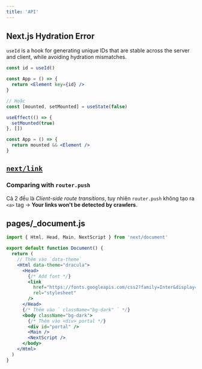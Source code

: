 ```yaml
---
title: 'API'
---
```


## Next.js Hydration Error

`useId` is a hook for generating unique IDs that are stable across the server and client, while avoiding hydration mismatches.

```jsx
const id = useId()

const App = () => {
  return <Element key={id} />
}

// Hoặc
const [mounted, setMounted] = useState(false)

useEffect(() => {
  setMounted(true)
}, [])

const App = () => {
  return mounted && <Element />
}
```

## [`next/link`](https://nextjs.org/docs/api-reference/next/link)

### Comparing with `router.push`

Cả 2 đều là _Client-side route transitions_, tuy nhiên `router.push` không tạo ra `<a>` tag &rarr; **Your links won't be detected by crawlers**.

## pages/\_document.js

```jsx
import { Html, Head, Main, NextScript } from 'next/document'

export default function Document() {
  return (
    // Thêm vào `data-theme`
    <Html data-theme="dracula">
      <Head>
        {/* Add font */}
        <link
          href="https://fonts.googleapis.com/css2?family=Inter&display=optional"
          rel="stylesheet"
        />
      </Head>
      {/* Thêm vào ` className="bg-dark" ` */}
      <body className="bg-dark">
        {/* Thêm vào <div> portal */}
        <div id="portal" />
        <Main />
        <NextScript />
      </body>
    </Html>
  )
}
```

